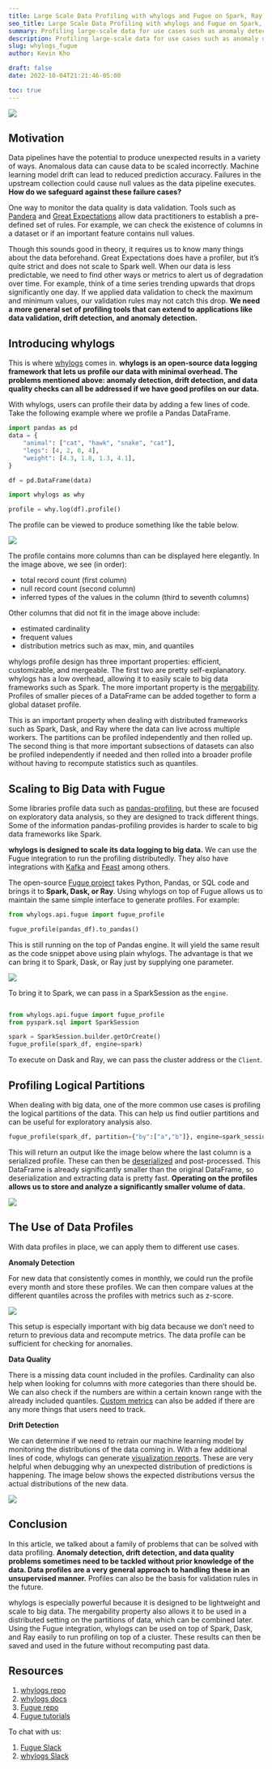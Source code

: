 ```yaml
---
title: Large Scale Data Profiling with whylogs and Fugue on Spark, Ray or Dask
seo_title: Large Scale Data Profiling with whylogs and Fugue on Spark, Ray or Dask
summary: Profiling large-scale data for use cases such as anomaly detection, drift detection, and data validation
description: Profiling large-scale data for use cases such as anomaly detection, drift detection, and data validation
slug: whylogs_fugue
author: Kevin Kho

draft: false
date: 2022-10-04T21:21:46-05:00

toc: true
---
```


![](https://miro.medium.com/v2/resize:fit:1400/1*B4GoFmpnkpE9YlS7Zb6IeA.png)

## Motivation

Data pipelines have the potential to produce unexpected results in a variety of ways. Anomalous data can cause data to be scaled incorrectly. Machine learning model drift can lead to reduced prediction accuracy. Failures in the upstream collection could cause null values as the data pipeline executes.  **How do we safeguard against these failure cases?**

One way to monitor the data quality is data validation. Tools such as  [Pandera](https://github.com/unionai-oss/pandera)  and  [Great Expectations](https://github.com/great-expectations/great_expectations)  allow data practitioners to establish a pre-defined set of rules. For example, we can check the existence of columns in a dataset or if an important feature contains null values.

Though this sounds good in theory, it requires us to know many things about the data beforehand. Great Expectations does have a profiler, but it’s quite strict and does not scale to Spark well. When our data is less predictable, we need to find other ways or metrics to alert us of degradation over time. For example, think of a time series trending upwards that drops significantly one day. If we applied data validation to check the maximum and minimum values, our validation rules may not catch this drop. **We need a more general set of profiling tools that can extend to applications like data validation, drift detection, and anomaly detection.**

## Introducing whylogs

This is where [whylogs](https://github.com/whylabs/whylogs) comes in. **whylogs is an open-source data logging framework that lets us profile our data with minimal overhead. The problems mentioned above: anomaly detection, drift detection, and data quality checks can all be addressed if we have good profiles on our data.**

With whylogs, users can profile their data by adding a few lines of code. Take the following example where we profile a Pandas DataFrame.

```python
import pandas as pd
data = {
    "animal": ["cat", "hawk", "snake", "cat"],
    "legs": [4, 2, 0, 4],
    "weight": [4.3, 1.8, 1.3, 4.1],
}

df = pd.DataFrame(data)

import whylogs as why

profile = why.log(df).profile()
```

The profile can be viewed to produce something like the table below.

![](https://miro.medium.com/v2/resize:fit:1400/1*3_nMh3LVXtSRgbf47kG9kw.png)

The profile contains more columns than can be displayed here elegantly. In the image above, we see (in order):

-   total record count (first column)
-   null record count (second column)
-   inferred types of the values in the column (third to seventh columns)

Other columns that did not fit in the image above include:

-   estimated cardinality
-   frequent values
-   distribution metrics such as max, min, and quantiles

whylogs profile design has three important properties: efficient, customizable, and mergeable. The first two are pretty self-explanatory. whylogs has a low overhead, allowing it to easily scale to big data frameworks such as Spark. The more important property is the  [mergability](https://whylogs.readthedocs.io/en/latest/examples/basic/Merging_Profiles.html?highlight=merging##Merging-Profiles). Profiles of smaller pieces of a DataFrame can be added together to form a global dataset profile.

This is an important property when dealing with distributed frameworks such as Spark, Dask, and Ray where the data can live across multiple workers. The partitions can be profiled independently and then rolled up. The second thing is that more important subsections of datasets can also be profiled independently if needed and then rolled into a broader profile without having to recompute statistics such as quantiles.

## Scaling to Big Data with Fugue

Some libraries profile data such as [pandas-profiling](https://github.com/ydataai/pandas-profiling), but these are focused on exploratory data analysis, so they are designed to track different things. Some of the information pandas-profiling provides is harder to scale to big data frameworks like Spark.

**whylogs is designed to scale its data logging to big data.** We can use the Fugue integration to run the profiling distributedly. They also have integrations with [Kafka](https://whylogs.readthedocs.io/en/latest/examples/integrations/kafka-example/Kafka_Example.html) and [Feast](https://whylogs.readthedocs.io/en/latest/examples/integrations/Feature_Stores_and_whylogs.html##Logging-data-from-Feature-Stores-with-Feast-and-whylogs) among others.

The open-source [Fugue project](https://github.com/fugue-project/fugue/) takes Python, Pandas, or SQL code and brings it to **Spark, Dask, or Ray**. Using whylogs on top of Fugue allows us to maintain the same simple interface to generate profiles. For example:

```python
from whylogs.api.fugue import fugue_profile

fugue_profile(pandas_df).to_pandas()
```

This is still running on the top of Pandas engine. It will yield the same result as the code snippet above using plain whylogs. The advantage is that we can bring it to Spark, Dask, or Ray just by supplying one parameter.

![](https://miro.medium.com/v2/resize:fit:1400/1*ict4-tJsyQGtneb1N2-nvA.png)

To bring it to Spark, we can pass in a SparkSession as the `engine`.

```python

from whylogs.api.fugue import fugue_profile
from pyspark.sql import SparkSession

spark = SparkSession.builder.getOrCreate()
fugue_profile(spark_df, engine=spark)
```

To execute on Dask and Ray, we can pass the cluster address or the `Client`.

## Profiling Logical Partitions

When dealing with big data, one of the more common use cases is profiling the logical partitions of the data. This can help us find outlier partitions and can be useful for exploratory analysis also.

```python
fugue_profile(spark_df, partition={"by":["a","b"]}, engine=spark_session)
```

This will return an output like the image below where the last column is a serialized profile. These can then be [deserialized](https://whylogs.readthedocs.io/en/latest/examples/integrations/Fugue_Profiling.html?highlight=fugue##Profiling-on-logical-partitions) and post-processed. This DataFrame is already significantly smaller than the original DataFrame, so deserialization and extracting data is pretty fast. **Operating on the profiles allows us to store and analyze a significantly smaller volume of data.**

![](https://miro.medium.com/v2/resize:fit:1400/1*Vga-sADe5CMt7tijw5w7rA.png)

## The Use of Data Profiles

With data profiles in place, we can apply them to different use cases.

**Anomaly Detection**

For new data that consistently comes in monthly, we could run the profile every month and store these profiles. We can then compare values at the different quantiles across the profiles with metrics such as z-score.

![](https://miro.medium.com/v2/resize:fit:1362/1*ks9sNgP0JP2SNeuKXj3UqA.png)

This setup is especially important with big data because we don’t need to return to previous data and recompute metrics. The data profile can be sufficient for checking for anomalies.

**Data Quality**

There is a missing data count included in the profiles. Cardinality can also help when looking for columns with more categories than there should be. We can also check if the numbers are within a certain known range with the already included quantiles. [Custom metrics](https://whylogs.readthedocs.io/en/latest/examples/advanced/Custom_Metrics.html) can also be added if there are any more things that users need to track.

**Drift Detection**

We can determine if we need to retrain our machine learning model by monitoring the distributions of the data coming in. With a few additional lines of code, whylogs can generate [visualization reports](https://whylogs.readthedocs.io/en/latest/examples/basic/Notebook_Profile_Visualizer.html##Profile-Summary). These are very helpful when debugging why an unexpected distribution of predictions is happening. The image below shows the expected distributions versus the actual distributions of the new data.

![](https://miro.medium.com/v2/resize:fit:1400/1*yXnTbIXM1GKx54SkMRHAjw.png)

## Conclusion

In this article, we talked about a family of problems that can be solved with data profiling. **Anomaly detection, drift detection, and data quality problems sometimes need to be tackled without prior knowledge of the data. Data profiles are a very general approach to handling these in an unsupervised manner.** Profiles can also be the basis for validation rules in the future.

whylogs is especially powerful because it is designed to be lightweight and scale to big data. The mergability property also allows it to be used in a distributed setting on the partitions of data, which can be combined later. Using the Fugue integration, whylogs can be used on top of Spark, Dask, and Ray easily to run profiling on top of a cluster. These results can then be saved and used in the future without recomputing past data.

## Resources

1.  [whylogs repo](https://github.com/whylabs/whylogs)
2.  [whylogs docs](https://whylogs.readthedocs.io/en/latest/)
3.  [Fugue repo](https://github.com/fugue-project/fugue/)
4.  [Fugue tutorials](https://fugue-tutorials.readthedocs.io/)

To chat with us:

1.  [Fugue Slack](http://slack.fugue.ai/)
2.  [whylogs Slack](https://bit.ly/rsqrd-slack)